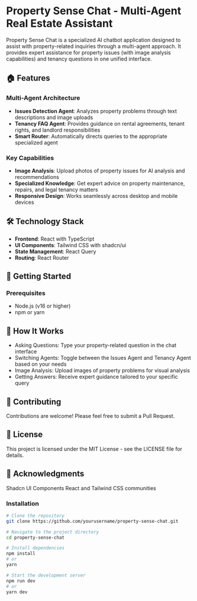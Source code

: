 # Property Sense Chat - Multi-Agent Real Estate Assistant

Property Sense Chat is a specialized AI chatbot application designed to assist with property-related inquiries through a multi-agent approach. It provides expert assistance for property issues (with image analysis capabilities) and tenancy questions in one unified interface.

## 🏠 Features

### Multi-Agent Architecture
- **Issues Detection Agent**: Analyzes property problems through text descriptions and image uploads
- **Tenancy FAQ Agent**: Provides guidance on rental agreements, tenant rights, and landlord responsibilities
- **Smart Router**: Automatically directs queries to the appropriate specialized agent

### Key Capabilities
- **Image Analysis**: Upload photos of property issues for AI analysis and recommendations
- **Specialized Knowledge**: Get expert advice on property maintenance, repairs, and legal tenancy matters
- **Responsive Design**: Works seamlessly across desktop and mobile devices

## 🛠️ Technology Stack

- **Frontend**: React with TypeScript
- **UI Components**: Tailwind CSS with shadcn/ui
- **State Management**: React Query
- **Routing**: React Router

## 🚀 Getting Started

### Prerequisites
- Node.js (v16 or higher)
- npm or yarn

## 🧩 How It Works
- Asking Questions: Type your property-related question in the chat interface
- Switching Agents: Toggle between the Issues Agent and Tenancy Agent based on your needs
- Image Analysis: Upload images of property problems for visual analysis
- Getting Answers: Receive expert guidance tailored to your specific query

## 🤝 Contributing
Contributions are welcome! Please feel free to submit a Pull Request.

## 📄 License
This project is licensed under the MIT License - see the LICENSE file for details.

## 🙏 Acknowledgments
Shadcn UI Components
React and Tailwind CSS communities

### Installation

```bash
# Clone the repository
git clone https://github.com/yourusername/property-sense-chat.git

# Navigate to the project directory
cd property-sense-chat

# Install dependencies
npm install
# or
yarn

# Start the development server
npm run dev
# or
yarn dev
